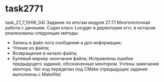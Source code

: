 # task2771
task_27_7_1(HW_04)
Задание по итогам модуля 27.7.1 Многопоточная работа с данными.
Сздан класс Loogger в директории srvr, в котором реализованы следующие методы:
- Запись в файл лога сообщения и доп информации;
- Чтение из файла;
- Возвращение в начало файла;
- Булевый маркер окончания файла;
Исправлены ошибки предыдущего задания, обозначенные ментором.
Учтены замечания ментора.
Чат код переделан под CMake (предыдущие задания выполнены с Makefile)
